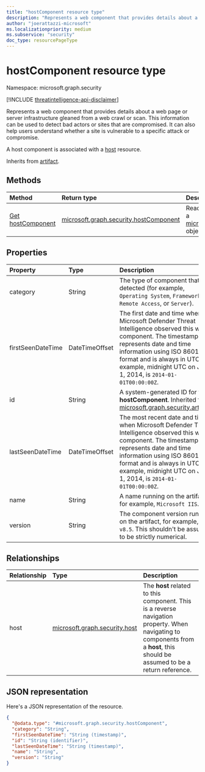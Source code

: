 ```yaml
---
title: "hostComponent resource type"
description: "Represents a web component that provides details about a web page or server infrastructure gleaned from a web crawl or scan."
author: "joerattazzi-microsoft"
ms.localizationpriority: medium
ms.subservice: "security"
doc_type: resourcePageType
---
```


# hostComponent resource type

Namespace: microsoft.graph.security

[!INCLUDE [threatintelligence-api-disclaimer](../../includes/threatintelligence-api-disclaimer.md)]

Represents a web component that provides details about a web page or server infrastructure gleaned from a web crawl or scan. This information can be used to detect bad actors or sites that are compromised. It can also help users understand whether a site is vulnerable to a specific attack or compromise.

A host component is associated with a [host](../resources/security-host.md) resource.

Inherits from [artifact](../resources/security-artifact.md).

## Methods

| Method                                                    | Return type                                                                      | Description                                                                                                                         |
| :-------------------------------------------------------- | :------------------------------------------------------------------------------- | :---------------------------------------------------------------------------------------------------------------------------------- |
| [Get hostComponent](../api/security-hostcomponent-get.md) | [microsoft.graph.security.hostComponent](../resources/security-hostcomponent.md) | Read the properties and relationships of a [microsoft.graph.security.hostComponent](../resources/security-hostcomponent.md) object. |

## Properties

| Property          | Type           | Description                                                                                                                                                                                                                                                                                |
| :---------------- | :------------- | :----------------------------------------------------------------------------------------------------------------------------------------------------------------------------------------------------------------------------------------------------------------------------------------- |
| category          | String         | The type of component that was detected (for example, `Operating System`, `Framework`, `Remote Access`, or `Server`).                                                                                                                                                                      |
| firstSeenDateTime | DateTimeOffset | The first date and time when Microsoft Defender Threat Intelligence observed this web component. The timestamp type represents date and time information using ISO 8601 format and is always in UTC. For example, midnight UTC on Jan 1, 2014, is `2014-01-01T00:00:00Z`.       |
| id                | String         | A system-generated ID for this **hostComponent**. Inherited from [microsoft.graph.security.artifact](../resources/security-artifact.md).                                                                                                                                                   |
| lastSeenDateTime  | DateTimeOffset | The most recent date and time when Microsoft Defender Threat Intelligence observed this web component. The timestamp type represents date and time information using ISO 8601 format and is always in UTC. For example, midnight UTC on Jan 1, 2014, is `2014-01-01T00:00:00Z`. |
| name              | String         | A name running on the artifact, for example, `Microsoft IIS`.                                                                                                                                                                                                                              |
| version           | String         | The component version running on the artifact, for example, `v8.5`. This shouldn't be assumed to be strictly numerical.                                                                                                                                                                   |

## Relationships

| Relationship | Type                                                           | Description                                                                                                                                                                    |
| :----------- | :------------------------------------------------------------- | :----------------------------------------------------------------------------------------------------------------------------------------------------------------------------- |
| host         | [microsoft.graph.security.host](../resources/security-host.md) | The **host** related to this component. This is a reverse navigation property. When navigating to components from a **host**, this should be assumed to be a return reference. |

## JSON representation

Here's a JSON representation of the resource.

<!-- {
  "blockType": "resource",
  "keyProperty": "id",
  "@odata.type": "microsoft.graph.security.hostComponent",
  "baseType": "microsoft.graph.security.artifact",
  "openType": false
}
-->

```json
{
  "@odata.type": "#microsoft.graph.security.hostComponent",
  "category": "String",
  "firstSeenDateTime": "String (timestamp)",
  "id": "String (identifier)",
  "lastSeenDateTime": "String (timestamp)",
  "name": "String",
  "version": "String"
}
```
